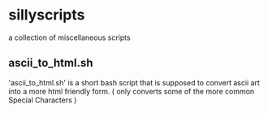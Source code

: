 sillyscripts
============
a collection of miscellaneous scripts

ascii_to_html.sh
----------------
'ascii_to_html.sh' is a short bash script that is supposed to convert ascii art into a more html friendly form. ( only converts some of the more common Special Characters )

